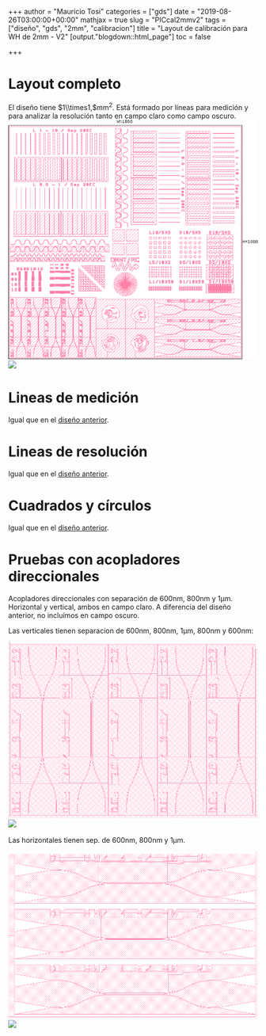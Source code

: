 +++
author = "Mauricio Tosi"
categories = ["gds"]
date = "2019-08-26T03:00:00+00:00"
mathjax = true
slug = "PICcal2mmv2"
tags = ["diseño", "gds", "2mm", "calibracion"]
title = "Layout de calibración para WH de 2mm - V2"
[output."blogdown::html_page"]
toc = false

+++
# Layout completo

El diseño tiene $1\\times1,$mm$^2$. Está formado por líneas para medición y para analizar la resolución tanto en campo claro como campo oscuro.
![](/images/pic_cal_2mmv2.png)
<img src="/PIClab/images/pic_cal_2mmv2.png" width="700"/>

# Lineas de medición

Igual que en el [diseño anterior](/PIClab/diseños/piccal2mmv1).

# Lineas de resolución

Igual que en el [diseño anterior](/PIClab/diseños/piccal2mmv1/).

# Cuadrados y círculos

Igual que en el [diseño anterior](/PIClab/diseños/piccal2mmv1/).

# Pruebas con acopladores direccionales

Acopladores direccionales con separación de 600nm, 800nm y 1µm. Horizontal y vertical, ambos en campo claro. A diferencia del diseño anterior, no incluímos en campo oscuro.

Las verticales tienen separacion de 600nm, 800nm, 1µm, 800nm y 600nm:

![](/images/pic_cal_2mmv2_DC1.png)
<img src="/PIClab/images/pic_cal_2mmv2_DC1.png" width="700"/>

Las horizontales tienen sep. de 600nm, 800nm y 1µm.

![](/images/pic_cal_2mmv2_DC2.png)
<img src="/PIClab/images/pic_cal_2mmv2_DC2.png" width="700"/>